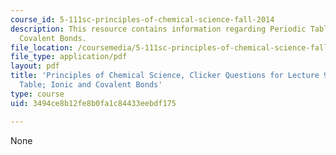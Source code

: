 ```yaml
---
course_id: 5-111sc-principles-of-chemical-science-fall-2014
description: This resource contains information regarding Periodic Table; Ionic and
  Covalent Bonds.
file_location: /coursemedia/5-111sc-principles-of-chemical-science-fall-2014/3494ce8b12fe8b0fa1c84433eebdf175_MIT5_111F14_Lec9Clkr.pdf
file_type: application/pdf
layout: pdf
title: 'Principles of Chemical Science, Clicker Questions for Lecture 9: Periodic
  Table; Ionic and Covalent Bonds'
type: course
uid: 3494ce8b12fe8b0fa1c84433eebdf175

---
```

None